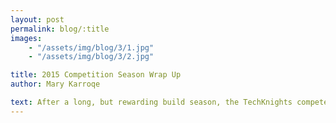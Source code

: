 ```yaml
---
layout: post
permalink: blog/:title
images:
    - "/assets/img/blog/3/1.jpg"
    - "/assets/img/blog/3/2.jpg"

title: 2015 Competition Season Wrap Up
author: Mary Karroqe

text: After a long, but rewarding build season, the TechKnights competed in both the New York City Regional at Javits Center, and the Long Island Regional at Hofstra University. We were semifinalists at the New York City Regional, after working hard to overcome some unexpected technical challenges at competition.We met amazing students from other teams, and have made friendships that are sure to last a lifetime. We're proud of our hard work, and are ready to take on next year's challenge!
---
```

